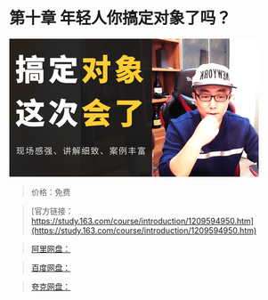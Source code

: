 # 第十章 年轻人你搞定对象了吗？

![img](../../../assets/study163/free/257f6551ccc74922a8f4f8f4feb463bc.png)

> 价格：免费

> [官方链接：https://study.163.com/course/introduction/1209594950.htm](https://study.163.com/course/introduction/1209594950.htm)

> [阿里网盘：]()

> [百度网盘：]()

> [夸克网盘：]()

